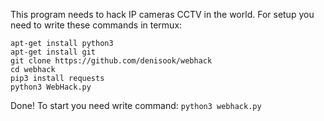 This program needs to hack IP cameras CCTV in the world.
For setup you need to write these commands in termux:
```
apt-get install python3
apt-get install git
git clone https://github.com/denisook/webhack
cd webhack
pip3 install requests
python3 WebHack.py
```

Done!
To start you need write command: `python3 webhack.py`

